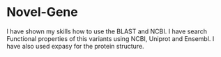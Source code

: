 # Novel-Gene
I have shown my skills how to use the BLAST and NCBI. I have search Functional properties of this variants using NCBI, Uniprot and Ensembl.
I have also used expasy for the protein structure.
